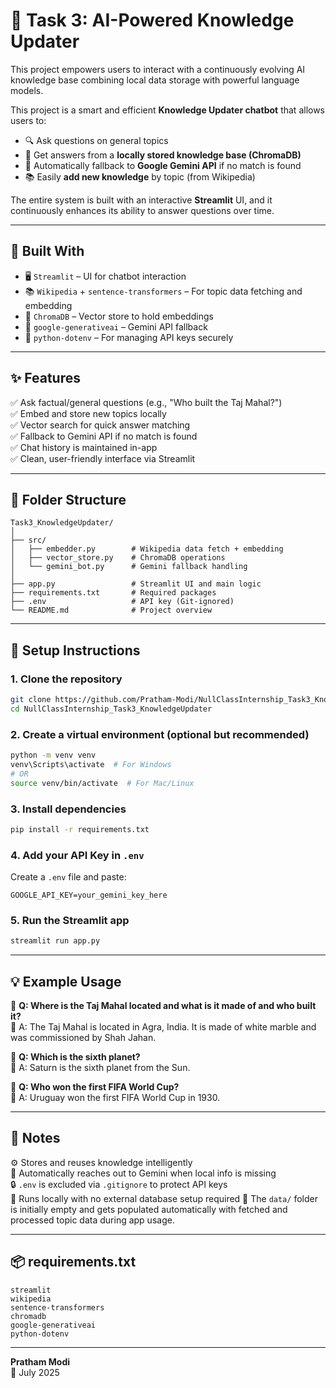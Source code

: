 # 🧠 Task 3: AI-Powered Knowledge Updater

This project empowers users to interact with a continuously evolving AI knowledge base combining local data storage with powerful language models.

This project is a smart and efficient **Knowledge Updater chatbot** that allows users to:

- 🔍 Ask questions on general topics  
- 🧠 Get answers from a **locally stored knowledge base (ChromaDB)**  
- 💬 Automatically fallback to **Google Gemini API** if no match is found  
- 📚 Easily **add new knowledge** by topic (from Wikipedia)

The entire system is built with an interactive **Streamlit** UI, and it continuously enhances its ability to answer questions over time.

---

## 🚀 Built With

- 🖥️ `Streamlit` – UI for chatbot interaction  
- 📚 `Wikipedia` + `sentence-transformers` – For topic data fetching and embedding  
- 🧠 `ChromaDB` – Vector store to hold embeddings  
- 🤖 `google-generativeai` – Gemini API fallback  
- 🔐 `python-dotenv` – For managing API keys securely

---

## ✨ Features

✅ Ask factual/general questions (e.g., "Who built the Taj Mahal?")  
✅ Embed and store new topics locally  
✅ Vector search for quick answer matching  
✅ Fallback to Gemini API if no match is found  
✅ Chat history is maintained in-app  
✅ Clean, user-friendly interface via Streamlit

---

## 🧱 Folder Structure

```
Task3_KnowledgeUpdater/
│
├── src/
│   ├── embedder.py        # Wikipedia data fetch + embedding
│   ├── vector_store.py    # ChromaDB operations
│   └── gemini_bot.py      # Gemini fallback handling
│
├── app.py                 # Streamlit UI and main logic
├── requirements.txt       # Required packages
├── .env                   # API key (Git-ignored)
└── README.md              # Project overview
```

---

## 🔧 Setup Instructions

### 1. Clone the repository

```bash
git clone https://github.com/Pratham-Modi/NullClassInternship_Task3_KnowledgeUpdater
cd NullClassInternship_Task3_KnowledgeUpdater
```

### 2. Create a virtual environment (optional but recommended)

```bash
python -m venv venv
venv\Scripts\activate  # For Windows
# OR
source venv/bin/activate  # For Mac/Linux
```

### 3. Install dependencies

```bash
pip install -r requirements.txt
```

### 4. Add your API Key in `.env`

Create a `.env` file and paste:

```env
GOOGLE_API_KEY=your_gemini_key_here
```

### 5. Run the Streamlit app

```bash
streamlit run app.py
```

---

## 💡 Example Usage

💬 **Q: Where is the Taj Mahal located and what is it made of and who built it?**  
📖 A: The Taj Mahal is located in Agra, India. It is made of white marble and was commissioned by Shah Jahan.

💬 **Q: Which is the sixth planet?**  
📖 A: Saturn is the sixth planet from the Sun.

💬 **Q: Who won the first FIFA World Cup?**  
📖 A: Uruguay won the first FIFA World Cup in 1930.

---

## 📌 Notes

⚙️ Stores and reuses knowledge intelligently  
📡 Automatically reaches out to Gemini when local info is missing  
🔒 `.env` is excluded via `.gitignore` to protect API keys  
📂 Runs locally with no external database setup required
📁 The `data/` folder is initially empty and gets populated automatically with fetched and processed topic data during app usage.

---

## 📦 requirements.txt

```
streamlit
wikipedia
sentence-transformers
chromadb
google-generativeai
python-dotenv
```

---

**Pratham Modi**  
📅 July 2025
